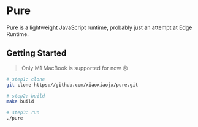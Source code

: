 # Pure
Pure is a lightweight JavaScript  runtime, probably just an attempt at Edge Runtime.

## Getting Started
> Only M1 MacBook is supported for now 😢
```bash
# step1: clone
git clone https://github.com/xiaoxiaojx/pure.git

# step2: build
make build

# step3: run
./pure
```